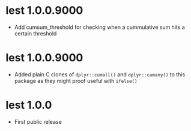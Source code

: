 # lest 1.0.0.9000
  * Add cumsum_threshold for checking when a cummulative sum hits a certain
    threshold


# lest 1.0.0.9000

* Added plain C clones of `dplyr::cumall()` and `dplyr::cumany()` to this 
  package as they might proof useful with `ifelse()`




# lest 1.0.0

* First public release
